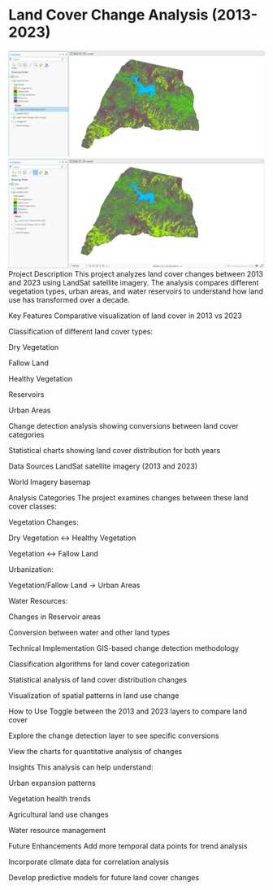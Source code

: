 # Land Cover Change Analysis (2013-2023)

![Land Cover 2013](2013.png)
![Land Cover 2023](2023.png)
Project Description
This project analyzes land cover changes between 2013 and 2023 using LandSat satellite imagery. The analysis compares different vegetation types, urban areas, and water reservoirs to understand how land use has transformed over a decade.

Key Features
Comparative visualization of land cover in 2013 vs 2023

Classification of different land cover types:

Dry Vegetation

Fallow Land

Healthy Vegetation

Reservoirs

Urban Areas

Change detection analysis showing conversions between land cover categories

Statistical charts showing land cover distribution for both years

Data Sources
LandSat satellite imagery (2013 and 2023)

World Imagery basemap

Analysis Categories
The project examines changes between these land cover classes:

Vegetation Changes:

Dry Vegetation ↔ Healthy Vegetation

Vegetation ↔ Fallow Land

Urbanization:

Vegetation/Fallow Land → Urban Areas

Water Resources:

Changes in Reservoir areas

Conversion between water and other land types

Technical Implementation
GIS-based change detection methodology

Classification algorithms for land cover categorization

Statistical analysis of land cover distribution changes

Visualization of spatial patterns in land use change

How to Use
Toggle between the 2013 and 2023 layers to compare land cover

Explore the change detection layer to see specific conversions

View the charts for quantitative analysis of changes

Insights
This analysis can help understand:

Urban expansion patterns

Vegetation health trends

Agricultural land use changes

Water resource management

Future Enhancements
Add more temporal data points for trend analysis

Incorporate climate data for correlation analysis

Develop predictive models for future land cover changes
